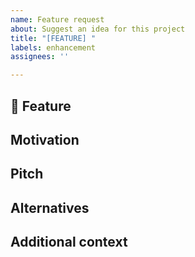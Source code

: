```yaml
---
name: Feature request
about: Suggest an idea for this project
title: "[FEATURE] "
labels: enhancement
assignees: ''

---
```


## 🚀 Feature
<!-- 제안하는 기능에 대해서 간결하고 명확하게 설명해주세요.-->

## Motivation

<!-- 제안하는 기능의 필요성과 동시에 대해서 서술해주세요. 제안하는 기능이 GitHub 관련 이슈와 같이 다른 문제여도 좋습니다. -->



## Pitch

<!-- 현재 기능에서는 이를 어떻게 해결하고 있는지 혹은 어떤 구조로 인하여 해당 기능을 제공하고 있지 못한지 코드레벨 혹은 추상레벨에서 소개해주세요. 코드링크 첨부도 좋습니다.-->



## Alternatives

<!-- 위(Pitch)의 현재 상황에서 제안하는 방식이 어떻게 구현할 수 있는지 대략적으로 코드 레벨에서 서술해주세요.-->



## Additional context

<!-- 추가적인 정보가 있다면 서술해주세요.-->
